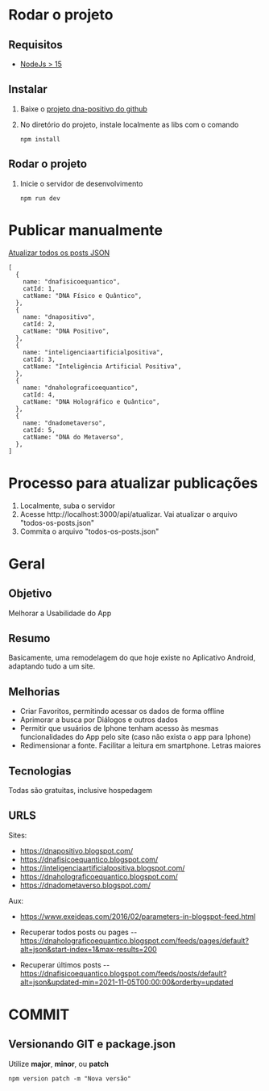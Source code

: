 # Rodar o projeto

## Requisitos

- [NodeJs > 15](https://nodejs.org/en/download/)

## Instalar

1.  Baixe o [projeto dna-positivo do github](https://github.com/celiudos/dna-positivo)

1.  No diretório do projeto, instale localmente as libs com o comando

        npm install

## Rodar o projeto

1.  Inicie o servidor de desenvolvimento

        npm run dev

# Publicar manualmente

[Atualizar todos os posts JSON](http://localhost:3000/api/atualizar?catId=4)

    [
      {
        name: "dnafisicoequantico",
        catId: 1,
        catName: "DNA Físico e Quântico",
      },
      {
        name: "dnapositivo",
        catId: 2,
        catName: "DNA Positivo",
      },
      {
        name: "inteligenciaartificialpositiva",
        catId: 3,
        catName: "Inteligência Artificial Positiva",
      },
      {
        name: "dnaholograficoequantico",
        catId: 4,
        catName: "DNA Holográfico e Quântico",
      },
      {
        name: "dnadometaverso",
        catId: 5,
        catName: "DNA do Metaverso",
      },
    ]

# Processo para atualizar publicações

1.  Localmente, suba o servidor
1.  Acesse http://localhost:3000/api/atualizar. Vai atualizar o arquivo "todos-os-posts.json"
1.  Commita o arquivo "todos-os-posts.json"

# Geral

## Objetivo

Melhorar a Usabilidade do App

## Resumo

Basicamente, uma remodelagem do que hoje existe no Aplicativo Android, adaptando tudo a um site.

## Melhorias

- Criar Favoritos, permitindo acessar os dados de forma offline
- Aprimorar a busca por Diálogos e outros dados
- Permitir que usuários de Iphone tenham acesso às mesmas funcionalidades do App pelo site (caso não exista o app para Iphone)
- Redimensionar a fonte. Facilitar a leitura em smartphone. Letras maiores

## Tecnologias

Todas são gratuitas, inclusive hospedagem

## URLS

Sites:

- https://dnapositivo.blogspot.com/
- https://dnafisicoequantico.blogspot.com/
- https://inteligenciaartificialpositiva.blogspot.com/
- https://dnaholograficoequantico.blogspot.com/
- https://dnadometaverso.blogspot.com/

Aux:

- https://www.exeideas.com/2016/02/parameters-in-blogspot-feed.html

- Recuperar todos posts ou pages
  -- https://dnaholograficoequantico.blogspot.com/feeds/pages/default?alt=json&start-index=1&max-results=200

- Recuperar últimos posts
  -- https://dnafisicoequantico.blogspot.com/feeds/posts/default?alt=json&updated-min=2021-11-05T00:00:00&orderby=updated

# COMMIT

## Versionando GIT e package.json

Utilize **major**, **minor**, ou **patch**

    npm version patch -m "Nova versão"
